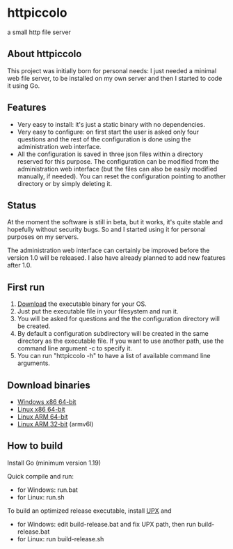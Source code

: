 # httpiccolo
a small http file server

## About httpiccolo

This project was initially born for personal needs: I just needed a minimal web file server, to be installed on my own server and then I started to code it using Go.

## Features

* Very easy to install: it's just a static binary with no dependencies.
* Very easy to configure: on first start the user is asked only four questions and the rest of the configuration is done using the administration web interface.
* All the configuration is saved in three json files within a directory reserved for this purpose. The configuration can be modified from the administration web interface (but the files can also be easily modified manually, if needed). You can reset the configuration pointing to another directory or by simply deleting it.

## Status

At the moment the software is still in beta, but it works, it's quite stable and hopefully without security bugs. So and I started using it for personal purposes on my servers.

The administration web interface can certainly be improved before the version 1.0 will be released. I also have already planned to add new features after 1.0.

## First run

1. [Download](https://github.com/marcellozaniboni/httpiccolo/releases) the executable binary for your OS.
3. Just put the executable file in your filesystem and run it.
4. You will be asked for questions and the the configuration directory will be created.
5. By default a configuration subdirectory will be created in the same directory as the executable file. If you want to use another path, use the command line argument -c to specify it.
6. You can run "httpiccolo -h" to have a list of available command line arguments.

## Download binaries

* [Windows x86 64-bit](https://github.com/marcellozaniboni/httpiccolo/releases/download/0.8/httpiccolo-0.8-windows-x86-64.zip)
* [Linux x86 64-bit](https://github.com/marcellozaniboni/httpiccolo/releases/download/0.8/httpiccolo-0.8-linux-x86-64.tgz)
* [Linux ARM 64-bit](https://github.com/marcellozaniboni/httpiccolo/releases/download/0.8/httpiccolo-0.8-linux-arm64.tgz)
* [Linux ARM 32-bit](https://github.com/marcellozaniboni/httpiccolo/releases/download/0.8/httpiccolo-0.1-linux-arm32.tgz) (armv6l)

## How to build

Install Go (minimum version 1.19)

Quick compile and run:

* for Windows: run.bat
* for Linux: run.sh

To build an optimized release executable, install [UPX](https://upx.github.io) and

* for Windows: edit build-release.bat and fix UPX path, then run build-release.bat
* for Linux: run build-release.sh

